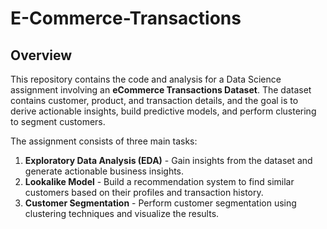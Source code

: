 # E-Commerce-Transactions

## Overview
This repository contains the code and analysis for a Data Science assignment involving an **eCommerce Transactions Dataset**. The dataset contains customer, product, and transaction details, and the goal is to derive actionable insights, build predictive models, and perform clustering to segment customers.

The assignment consists of three main tasks:
1. **Exploratory Data Analysis (EDA)** - Gain insights from the dataset and generate actionable business insights.
2. **Lookalike Model** - Build a recommendation system to find similar customers based on their profiles and transaction history.
3. **Customer Segmentation** - Perform customer segmentation using clustering techniques and visualize the results.
